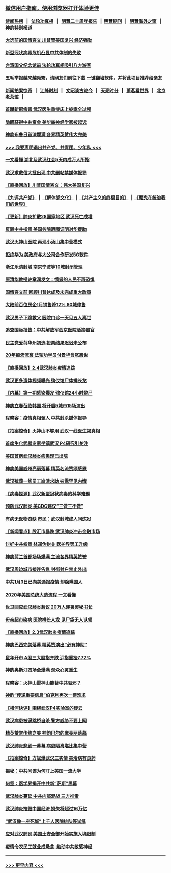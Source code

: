 ### [微信用户指南，使用浏览器打开体验更佳](https://github.com/gfw-breaker/banned-news1/blob/master/indexes/wechat-guide.md?t=0)
#### [禁闻热榜](热点新闻.md?t=0)  &nbsp;&nbsp;|&nbsp;&nbsp; [法轮功真相](https://github.com/gfw-breaker/truth/blob/master/README.md?t=0) &nbsp;&nbsp;|&nbsp;&nbsp; [明慧二十周年报告](https://github.com/gfw-breaker/mh-reports/blob/master/README.md?t=0) &nbsp;&nbsp;|&nbsp;&nbsp;[明慧期刊](https://github.com/gfw-breaker/mh-qikan) &nbsp;&nbsp;|&nbsp;&nbsp; [明慧海外之窗](https://github.com/gfw-breaker/mh-news/blob/master/README.md?t=0) &nbsp;&nbsp;|&nbsp;&nbsp; [神韵特别报道](https://github.com/gfw-breaker/mh-news/blob/master/shenyun.md?t=0)
#### [大选前的国情咨文 川普赞美国复兴 经济强劲](../pages/nf4514/n11845526.md?t=02051833) 
#### [新型冠状病毒危机凸显中共体制的失败](../pages/nf4514/n11844970.md?t=02051833) 
#### [台湾国父纪念馆前 法轮功真相吸引八方游客](../pages/nf4514/n11843885.md?t=02051833) 
#### 五毛举报越来越频繁，请网友们前往下载 [一键翻墙软件](https://github.com/gfw-breaker/ssr-accounts)，并将此项目推荐给亲友
#### [新闻拍案惊奇](https://github.com/gfw-breaker/banned-news1/blob/master/pages/link4.md) &nbsp;&nbsp;|&nbsp;&nbsp; [江峰时刻](https://github.com/gfw-breaker/banned-news1/blob/master/pages/link4.md) &nbsp;&nbsp;|&nbsp;&nbsp; [文昭谈古论今](https://github.com/gfw-breaker/banned-news1/blob/master/pages/link4.md) &nbsp;&nbsp;|&nbsp;&nbsp; [天亮时分](https://github.com/gfw-breaker/banned-news1/blob/master/pages/link4.md) &nbsp;&nbsp;|&nbsp;&nbsp; [萧茗看世界](https://github.com/gfw-breaker/banned-news1/blob/master/pages/link4.md) &nbsp;&nbsp;|&nbsp;&nbsp; [北京老茶馆](https://github.com/gfw-breaker/banned-news1/blob/master/pages/link4.md) &nbsp;&nbsp;|&nbsp;&nbsp; 
#### [首曝新冠病毒 武汉医生重症床上披露全过程](../pages/nf4514/n11845150.md?t=02051833) 
#### [隐瞒获得中共资金 美华裔神经学家被起诉](../pages/nf4514/n11844879.md?t=02051833) 
#### [神韵布鲁日首演爆满 各界精英赞伟大完美](../pages/nf4514/n11845302.md?t=02051833) 
#### [>>> 我要声明退出共产党、共青团、少年队 <<<](https://github.com/begood0513/goodnews/blob/master/quit/letter.md) 
#### [一文看懂 湖北及武汉红会5天内成万人所指](../pages/nf4514/n11844315.md?t=02051833) 
#### [武汉求救信大批出现 中共删帖禁媒体报导](../pages/nf4514/n11845064.md?t=02051833) 
#### [【直播回放】川普国情咨文：伟大美国复兴](../pages/nf4514/n11842079.md?t=02051833) 
#### [《九评共产党》](https://github.com/begood0513/9ping.md/blob/master/README.md) &nbsp;|&nbsp; [《解体党文化》](../../../../jtdwh.md/blob/master/README.md)  &nbsp;|&nbsp; [《共产主义的终极目的》](../../../../gczydzjmd.md/blob/master/README.md) &nbsp;|&nbsp; [《魔鬼在统治我们的世界》](../../../../mgztzwmdsj.md/blob/master/README.md) 
#### [【更新】肺炎扩散28国家地区 武汉死亡成堆](../pages/nf4514/n11801312.md?t=02051833) 
#### [反驳中共指责 美国务院晒图证明对华援助](../pages/nf4514/n11844859.md?t=02051833) 
#### [武汉火神山医院 再现小汤山集中营模式](../pages/nf4514/n11844763.md?t=02051833) 
#### [拒绝华为 美政府与大公司合作研发5G软件](../pages/nf4514/n11844625.md?t=02051833) 
#### [浙江乐清封城 南京宁波等10城封闭管理](../pages/nf4514/n11844464.md?t=02051833) 
#### [原清华教授许章润发文：愤怒的人民不再恐惧](../pages/nf4514/n11844347.md?t=02051833) 
#### [国情咨文前 回顾川普达成及未完成重大政策](../pages/nf4514/n11844581.md?t=02051833) 
#### [大陆前百位房企1月销售降12% 60城停售](../pages/nf4514/n11844398.md?t=02051833) 
#### [武汉男子下跪救父 医院门诊一天见五人离世](../pages/nf4514/n11844073.md?t=02051833) 
#### [追查国际报告：中共解放军西京医院活摘器官](../pages/nf4514/n11838359.md?t=02051833) 
#### [民主党爱荷华州初选 投票结果迟迟未公布](../pages/nf4514/n11844207.md?t=02051833) 
#### [20年颠沛流离 法轮功学员付景华含冤离世](../pages/nf4514/n11841986.md?t=02051833) 
#### [【直播回放】2.4武汉肺炎疫情追踪](../pages/nf4514/n11844032.md?t=02051833) 
#### [武汉更多遗体视频曝光 殡仪馆尸体排长龙](../pages/nf4514/n11844057.md?t=02051833) 
#### [【内幕】第一期感染爆发 殡仪馆24小时烧尸](../pages/nf4514/n11843944.md?t=02051833) 
#### [神韵立春莅临韩国 将开启5城市15场演出](../pages/nf4514/n11843781.md?t=02051833) 
#### [程晓容：疫情真相骇人 中共封杀媒体报导](../pages/nf4514/n11843546.md?t=02051833) 
#### [【拍案惊奇】火神山不够用 武汉一线医生揭真相](../pages/nf4514/n11842682.md?t=02051833) 
#### [首席生化武器专家坐镇武汉 P4研究引关注](../pages/nf4514/n11842412.md?t=02051833) 
#### [美国首例武汉肺炎病患现已出院](../pages/nf4514/n11842740.md?t=02051833) 
#### [神韵美国威州亮丽落幕 精英名流赞颂感恩](../pages/nf4514/n11842912.md?t=02051833) 
#### [武汉殡葬一线员工崩溃求助 披露罕见内情](../pages/nf4514/n11842482.md?t=02051833) 
#### [【病毒探源】武汉新型冠状病毒的科学难题](../pages/nf4514/n11842176.md?t=02051833) 
#### [预防武汉肺炎 美CDC建议“三做三不做”](../pages/nf4514/n11842700.md?t=02051833) 
#### [有病无医物资缺 市民：武汉封城成人间炼狱](../pages/nf4514/n11839878.md?t=02051833) 
#### [【新闻看点】股汇市暴跌 武汉肺炎冲击金融市场](../pages/nf4514/n11842216.md?t=02051833) 
#### [讨好中共权贵 林郑伪封关 医护界罢工升级](../pages/nf4514/n11842359.md?t=02051833) 
#### [神韵荷兰首都场场爆满 主流各界精英赞誉](../pages/nf4514/n11842287.md?t=02051833) 
#### [武汉周边城市接连告急 封街封户禁止外出](../pages/nf4514/n11842277.md?t=02051833) 
#### [中共1月3日已向美通报疫情 却隐瞒国人](../pages/nf4514/n11841978.md?t=02051833) 
#### [2020年美国总统大选流程 一文看懂](../pages/nf4514/n11842056.md?t=02051833) 
#### [世卫回应武汉肺炎惹议 20万人连署罢秘书长](../pages/nf4514/n11841664.md?t=02051833) 
#### [母亲超市染病 医院排长人龙 见尸袋无人认领](../pages/nf4514/n11841762.md?t=02051833) 
#### [【直播回放】2.3武汉肺炎疫情追踪](../pages/nf4514/n11841577.md?t=02051833) 
#### [神韵巴西完美落幕 精英赞演出“必有神助”](../pages/nf4514/n11841240.md?t=02051833) 
#### [鼠年开市 A股三大股指齐跌 沪指重挫7.72%](../pages/nf4514/n11840461.md?t=02051833) 
#### [神韵奥斯汀四场全爆满 观众心灵重生](../pages/nf4514/n11841188.md?t=02051833) 
#### [程晓容：火神山雷神山能替中共驱邪？](../pages/nf4514/n11841031.md?t=02051833) 
#### [神韵“传递重要信息”伯克利再次一票难求](../pages/nf4514/n11841111.md?t=02051833) 
#### [【横河快评】围绕武汉P4实验室的疑云](../pages/nf4514/n11840494.md?t=02051833) 
#### [武汉病患被逼跳桥自杀 警方威胁不要上网](../pages/nf4514/n11838521.md?t=02051833) 
#### [精英赞赏传统之美 神韵巴尔的摩亮丽落幕](../pages/nf4514/n11840858.md?t=02051833) 
#### [武汉肺炎悲剧一幕幕 病患隔离堪比集中营](../pages/nf4514/n11838047.md?t=02051833) 
#### [【拍案惊奇】方斌爆武汉三实情 美治病有良药](../pages/nf4514/n11839984.md?t=02051833) 
#### [揭秘：中共间谍为何盯上美国一流大学](../pages/nf4514/n11840270.md?t=02051833) 
#### [何坚：医学界揭开中共新“萨斯”黑幕](../pages/nf4514/n11839868.md?t=02051833) 
#### [武汉肺炎蔓延 中共内部混战 三方推责](../pages/nf4514/n11839612.md?t=02051833) 
#### [武汉肺炎摧毁中国经济 损失将超过16万亿](../pages/nf4514/n11839723.md?t=02051833) 
#### [“武汉像一座死城”上千人医院排队等试纸](../pages/nf4514/n11839724.md?t=02051833) 
#### [应对武汉肺炎 美国土安全部开始实施入境限制](../pages/nf4514/n11839729.md?t=02051833) 
#### [疫情令农民工就业成悬念  触动中共敏感神经](../pages/nf4514/n11839625.md?t=02051833) 

----
#### [ >>> 更早内容 <<< ](../indexes/nf4514-earlier.md)
